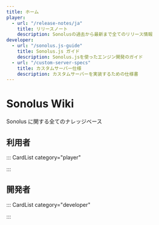 ```yaml
---
title: ホーム
player:
  - url: "/release-notes/ja"
    title: リリースノート
    description: Sonolusの過去から最新まで全てのリリース情報
developer:
  - url: "/sonolus.js-guide"
    title: Sonolus.js ガイド
    description: Sonolus.jsを使ったエンジン開発のガイド
  - url: "/custom-server-specs"
    title: カスタムサーバー仕様
    description: カスタムサーバーを実装するための仕様書
---
```


# Sonolus Wiki

Sonolus に関する全てのナレッジベース

## 利用者

::: CardList category="player"

:::

## 開発者

::: CardList category="developer"

:::
